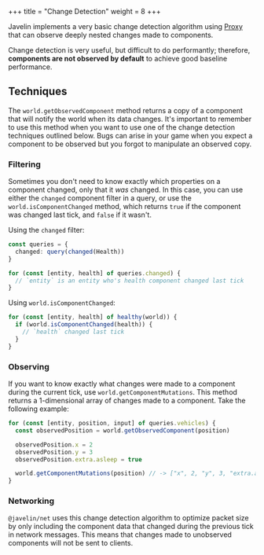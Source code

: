 +++
title = "Change Detection"
weight = 8
+++

Javelin implements a very basic change detection algorithm using [Proxy](https://developer.mozilla.org/en-US/docs/Web/JavaScript/Reference/Global_Objects/Proxy) that can observe deeply nested changes made to components.

Change detection is very useful, but difficult to do performantly; therefore, **components are not observed by default** to achieve good baseline performance.

## Techniques

The `world.getObservedComponent` method returns a copy of a component that will notify the world when its data changes. It's important to remember to use this method when you want to use one of the change detection techniques outlined below. Bugs can arise in your game when you expect a component to be observed but you forgot to manipulate an observed copy.

### Filtering

Sometimes you don't need to know exactly which properties on a component changed, only that it _was_ changed. In this case, you can use either the `changed` component filter in a query, or use the `world.isComponentChanged` method, which returns `true` if the component was changed last tick, and `false` if it wasn't.

Using the `changed` filter:

```typescript
const queries = {
  changed: query(changed(Health))
}

for (const [entity, health] of queries.changed) {
  // `entity` is an entity who's health component changed last tick
}
```

Using `world.isComponentChanged`:

```typescript
for (const [entity, health] of healthy(world)) {
  if (world.isComponentChanged(health)) {
    // `health` changed last tick
  }
}
```

### Observing

If you want to know exactly what changes were made to a component during the current tick, use `world.getComponentMutations`. This method returns a 1-dimensional array of changes made to a component. Take the following example:

```typescript
for (const [entity, position, input] of queries.vehicles) {
  const observedPosition = world.getObservedComponent(position)

  observedPosition.x = 2
  observedPosition.y = 3
  observedPosition.extra.asleep = true

  world.getComponentMutations(position) // -> ["x", 2, "y", 3, "extra.asleep", true]
}
```

### Networking

`@javelin/net` uses this change detection algorithm to optimize packet size by only including the component data that changed during the previous tick in network messages. This means that changes made to unobserved components will not be sent to clients.
